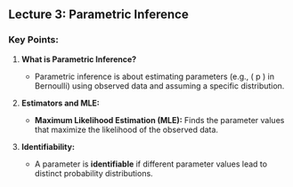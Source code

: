 ## Lecture 3: Parametric Inference

### Key Points:
1. **What is Parametric Inference?**
   - Parametric inference is about estimating parameters (e.g., \( p \) in Bernoulli) using observed data and assuming a specific distribution.

2. **Estimators and MLE:**
   - **Maximum Likelihood Estimation (MLE):** Finds the parameter values that maximize the likelihood of the observed data.

3. **Identifiability:**
   - A parameter is **identifiable** if different parameter values lead to distinct probability distributions.
